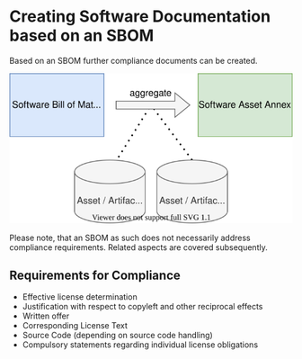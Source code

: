 # Creating Software Documentation based on an SBOM

Based on an SBOM further compliance documents can be created. 

![Software Annex created from SBOM](figures/02-sbom-to-annex.svg)

Please note, that an SBOM as such does not necessarily address compliance requirements. Related aspects are covered 
subsequently.

## Requirements for Compliance

* Effective license determination
* Justification with respect to copyleft and other reciprocal effects  
* Written offer
* Corresponding License Text
* Source Code (depending on source code handling)
* Compulsory statements regarding individual license obligations
